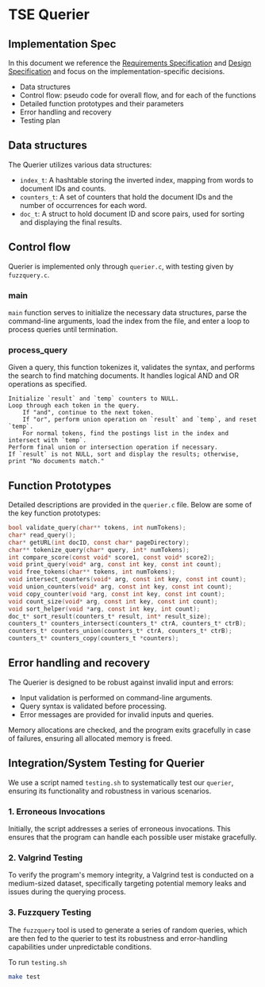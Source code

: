 # TSE Querier
## Implementation Spec

In this document we reference the [Requirements Specification](REQUIREMENTS.md) and [Design Specification](DESIGN.md) and focus on the implementation-specific decisions.

-  Data structures
-  Control flow: pseudo code for overall flow, and for each of the functions
-  Detailed function prototypes and their parameters
-  Error handling and recovery
-  Testing plan

## Data structures 

The Querier utilizes various data structures:

- `index_t`: A hashtable storing the inverted index, mapping from words to document IDs and counts.
- `counters_t`: A set of counters that hold the document IDs and the number of occurrences for each word.
- `doc_t`: A struct to hold document ID and score pairs, used for sorting and displaying the final results.

## Control flow

Querier is implemented only through `querier.c`, with testing given by `fuzzquery.c`.

### main

`main` function serves to initialize the necessary data structures, parse the command-line arguments,
load the index from the file, and enter a loop to process queries until termination.

### process_query

Given a query, this function tokenizes it, validates the syntax, and performs the search to find matching documents. It handles logical AND and OR operations as specified.

```plaintext
Initialize `result` and `temp` counters to NULL.
Loop through each token in the query.
    If "and", continue to the next token.
    If "or", perform union operation on `result` and `temp`, and reset `temp`.
    For normal tokens, find the postings list in the index and intersect with `temp`.
Perform final union or intersection operation if necessary.
If `result` is not NULL, sort and display the results; otherwise, print "No documents match."             
```

## Function Prototypes
Detailed descriptions are provided in the `querier.c` file. Below are some of the key function prototypes:

```c
bool validate_query(char** tokens, int numTokens);
char* read_query();
char* getURL(int docID, const char* pageDirectory);
char** tokenize_query(char* query, int* numTokens);
int compare_score(const void* score1, const void* score2);
void print_query(void* arg, const int key, const int count);
void free_tokens(char** tokens, int numTokens);
void intersect_counters(void* arg, const int key, const int count);
void union_counters(void* arg, const int key, const int count);
void copy_counter(void *arg, const int key, const int count);
void count_size(void* arg, const int key, const int count);
void sort_helper(void *arg, const int key, int count);
doc_t* sort_result(counters_t* result, int* result_size);
counters_t* counters_intersect(counters_t* ctrA, counters_t* ctrB);
counters_t* counters_union(counters_t* ctrA, counters_t* ctrB);
counters_t* counters_copy(counters_t *counters);
```

## Error handling and recovery

The Querier is designed to be robust against invalid input and errors:

- Input validation is performed on command-line arguments.
- Query syntax is validated before processing.
- Error messages are provided for invalid inputs and queries.

Memory allocations are checked, and the program exits gracefully in case of failures, ensuring all allocated memory is freed.

## Integration/System Testing for Querier

We use a script named `testing.sh` to systematically test our `querier`, ensuring its functionality and robustness in various scenarios.

### 1. Erroneous Invocations
Initially, the script addresses a series of erroneous invocations. This ensures that the program can handle each possible user mistake gracefully.

### 2. Valgrind Testing
To verify the program's memory integrity, a Valgrind test is conducted on a medium-sized dataset, specifically targeting potential memory leaks and issues during the querying process.

### 3. Fuzzquery Testing
The `fuzzquery` tool is used to generate a series of random queries, which are then fed to the querier to test its robustness and error-handling capabilities under unpredictable conditions.

To run `testing.sh`
```bash
make test
```
